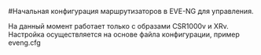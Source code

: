 #Начальная конфигурация маршрутизаторов в EVE-NG для управления.

На данный момент работает только с образами CSR1000v и XRv. Настройка осуществляется на основе файла конфигурации, пример eveng.cfg



